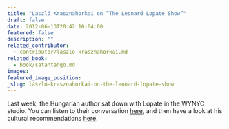 ```yaml
---
title: "László Krasznahorkai on “The Leonard Lopate Show”"
draft: false
date: 2012-06-13T20:42:10-04:00
featured: false
description: ""
related_contributor:
  - contributor/laszlo-krasznahorkai.md
related_book:
  - book/satantango.md
images:
featured_image_position: 
_slug: lászló-krasznahorkai-on-the-leonard-lopate-show
---
```


Last week, the Hungarian author sat down with Lopate in the WYNYC studio. You can listen to their conversation [here](http://www.wnyc.org/shows/lopate/2012/jun/12/laszlo-krasznahorkai-emsatantangoem/), and then have a look at his cultural recommendations [here](http://www.wnyc.org/shows/lopate/articles/web-extras/2012/jun/12/guest-picks-laszlo-krasznahorkai/). 


